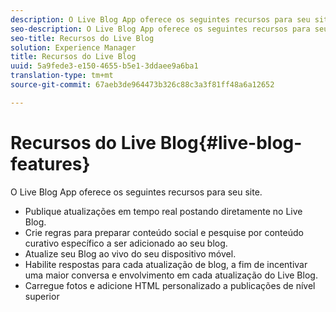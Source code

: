 ```yaml
---
description: O Live Blog App oferece os seguintes recursos para seu site.
seo-description: O Live Blog App oferece os seguintes recursos para seu site.
seo-title: Recursos do Live Blog
solution: Experience Manager
title: Recursos do Live Blog
uuid: 5a9fede3-e150-4655-b5e1-3ddaee9a6ba1
translation-type: tm+mt
source-git-commit: 67aeb3de964473b326c88c3a3f81ff48a6a12652

---
```



# Recursos do Live Blog{#live-blog-features}

O Live Blog App oferece os seguintes recursos para seu site.



* Publique atualizações em tempo real postando diretamente no Live Blog.
* Crie regras para preparar conteúdo social e pesquise por conteúdo curativo específico a ser adicionado ao seu blog.
* Atualize seu Blog ao vivo do seu dispositivo móvel.
* Habilite respostas para cada atualização de blog, a fim de incentivar uma maior conversa e envolvimento em cada atualização do Live Blog.
* Carregue fotos e adicione HTML personalizado a publicações de nível superior

